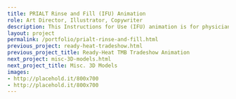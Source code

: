 ```yaml
---
title: PRIALT Rinse and Fill (IFU) Animation
role: Art Director, Illustrator, Copywriter
description: This Instructions for Use (IFU) animation is for physicians who are prescribing PRIALT to their patients. It is an in depth overview of how to properly rinse and fill the device for first use. This animation was created with a voice over for use on an ipad, but can also be viewed on their website here **link**.
layout: project
permalink: /portfolio/prialt-rinse-and-fill.html
previous_project: ready-heat-tradeshow.html
previous_project_title: Ready-Heat TMB Tradeshow Animation
next_project: misc-3D-models.html
next_project_title: Misc. 3D Models
images:
- http://placehold.it/800x700
- http://placehold.it/800x700
---
```

